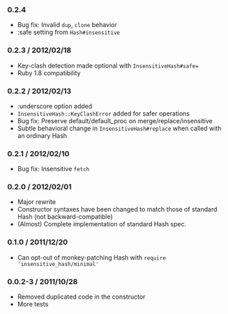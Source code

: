 ### 0.2.4
* Bug fix: Invalid `dup`, `clone` behavior
* :safe setting from `Hash#insensitive`

### 0.2.3 / 2012/02/18
* Key-clash detection made optional with `InsensitiveHash#safe=`
* Ruby 1.8 compatibility

### 0.2.2 / 2012/02/13
* :underscore option added
* `InsensitiveHash::KeyClashError` added for safer operations
* Bug fix: Preserve default/default_proc on merge/replace/insensitive
* Subtle behavioral change in `InsensitiveHash#replace` when called with an ordinary Hash

### 0.2.1 / 2012/02/10
* Bug fix: Insensitive `fetch`

### 0.2.0 / 2012/02/01
* Major rewrite
 * Constructor syntaxes have been changed to match those of standard Hash (not backward-compatible)
 * (Almost) Complete implementation of standard Hash spec.

### 0.1.0 / 2011/12/20
* Can opt-out of monkey-patching Hash with `require 'insensitive_hash/minimal'`

### 0.0.2-3 / 2011/10/28
* Removed duplicated code in the constructor
* More tests
